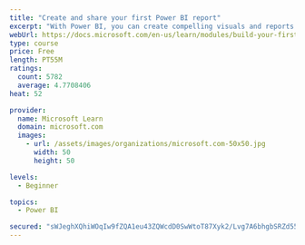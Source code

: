 ```yaml
---
title: "Create and share your first Power BI report"
excerpt: "With Power BI, you can create compelling visuals and reports. In this module, you learn how to use Power BI Desktop to connect to data, build visuals, and create a report that you can share with others in your organization. You then learn how to publish the report to the Power BI service, so that others can see your insights and benefit from your work."
webUrl: https://docs.microsoft.com/en-us/learn/modules/build-your-first-power-bi-report/
type: course
price: Free
length: PT55M
ratings:
  count: 5782
  average: 4.7708406
heat: 52

provider:
  name: Microsoft Learn
  domain: microsoft.com
  images:
    - url: /assets/images/organizations/microsoft.com-50x50.jpg
      width: 50
      height: 50

levels:
  - Beginner

topics:
  - Power BI

secured: "sWJeghXQhiWOqIw9fZQA1eu43ZQWcdD0SwWtoT87Xyk2/Lvg7A6bhgbSRZd55rbnulydm19DwdPJ3E1kek4B/UqX2cpsykisKzvXaXtwiyx0KArcCjOlXZcDbE5F0su6WR7W8gU2fdx+Xo4m0lGS7Z/yhNyro3ZzAyKlXW2LZW3JrswjI5O2RDsvCjtgqj9BjS9UQ5Lv+2rwGYr/nF8W8gspiYGIfrnVFp1az3t3rjHxT09swTZq6l6u9GSN5FpkRAf4hsz67qvmuOR3GQUDC4Ef9LurOpYqLfEksvGcZL0OYwbmIMxK1xcKf4Zbdn7Bxv75xkSwcxtnS7b/x1p1HQSaE/xEzrejVT/IIZTKM6RL1DriDH1lxhGPHSLMgOxicWUAWPgcxXshy5dJBzlIBAnbSaU7x9AFbQ1LxUvK+YU=;l7qRGTmqQdqJ1cUa8G3r7w=="
---
```


